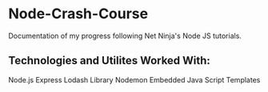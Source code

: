 # Node-Crash-Course
Documentation of my progress following Net Ninja's Node JS tutorials. 

## Technologies and Utilites Worked With: 
Node.js
Express
Lodash Library 
Nodemon 
Embedded Java Script Templates 

